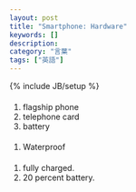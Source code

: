 ```yaml
---
layout: post
title: "Smartphone: Hardware"
keywords: []
description: 
category: "言葉"
tags: ["英語"]
---
```

{% include JB/setup %}

####
1. flagship phone
2. telephone card
3. battery


#### 
1. Waterproof

####
1. fully charged.
2. 20 percent battery.
